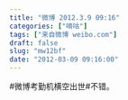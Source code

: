 ```yaml
---
title: "微博 2012.3.9 09:16"
categories: ["嘀咕"]
tags: ["来自微博 weibo.com"]
draft: false
slug: "mw12bf"
date: "2012-03-09 09:16:00"
---
```


<p>#微博考勤机横空出世#不错。 ​​​​</p>
